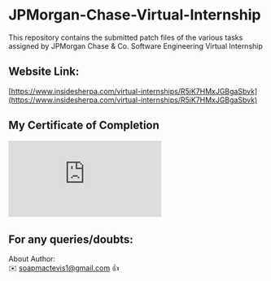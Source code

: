 # JPMorgan-Chase-Virtual-Internship

This repository contains the submitted patch files of the various tasks assigned by JPMorgan Chase &amp; Co. Software Engineering Virtual Internship

## Website Link:

[https://www.insidesherpa.com/virtual-internships/R5iK7HMxJGBgaSbvk](https://www.insidesherpa.com/virtual-internships/R5iK7HMxJGBgaSbvk)

## My Certificate of Completion 

![](https://github.com/itsvivekghosh/JP_Morgan-Virtual-Internship/blob/master/JPMorgan%20Chase_completion_certificate.pdf)

## For any queries/doubts:

About Author:<br>
:envelope: soapmactevis1@gmail.com :thumbsup:

